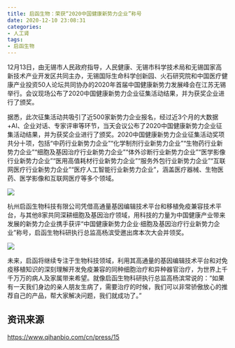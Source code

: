 ```yaml
---
title: 启函生物：荣获“2020中国健康新势力企业”称号
date: 2020-12-10 23:08:31
categories:
- 人工肾
tags:
- 启函生物
---
```


12月13日，由无锡市人民政府指导，人民健康、无锡市科学技术局和无锡国家高新技术产业开发区共同主办，无锡国际生命科学创新园、火石研究院和中国医疗健康产业投资50人论坛共同协办的2020年首届中国健康新势力发展峰会在江苏无锡举行。会议现场公布了2020中国健康新势力企业征集活动结果，并为获奖企业进行了颁奖。

<!-- more -->

据悉，此次征集活动共吸引了近500家新势力企业报名，经过近3个月的大数据+AI、企业对话、专家评审等环节，当天会议公布了2020中国健康新势力企业征集活动结果，并为获奖企业进行了颁奖。2020中国健康新势力企业征集活动奖项共分十项，包括“中药行业新势力企业”“化学制剂行业新势力企业”“生物药行业新势力企业”“细胞及基因治疗行业新势力企业”“体外诊断行业新势力企业”“医学影像行业新势力企业”“医用高值耗材行业新势力企业”“服务外包行业新势力企业”“互联网医疗行业新势力企业”“医疗人工智能行业新势力企业”，涵盖医疗器械、生物医药、医学影像和互联网医疗等多个领域。

![](1.jpg)

杭州启函生物科技有限公司凭借高通量基因编辑技术平台和移植免疫兼容技术平台，与其他8家共同深耕细胞及基因治疗领域，用科技的力量为中国健康产业带来发展的新势力企业携手获评“中国健康新势力企业·细胞及基因治疗行业新势力企业”称号，启函生物科研执行总监高杨滨受邀出席本次大会并领奖。

![](2.png)

未来，启函将继续专注于生物科技领域，利用其高通量的基因编辑技术平台和对免疫移植知识的深刻理解开发免疫兼容的同种细胞治疗和异种器官治疗，为世界上千千万万的病人及家属带来希望。就像启函生物科研执行总监高杨滨常说的：“如果有一天我们身边的亲人朋友生病了，需要治疗的时候，我们可以非常骄傲放心的推荐自己的产品，帮大家解决问题，我们就成功了。”

## 资讯来源

https://www.qihanbio.com/cn/press/15
